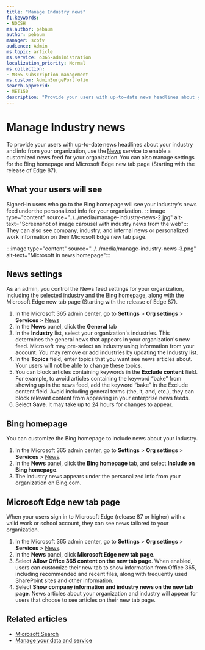 ```yaml
---
title: "Manage Industry news"
f1.keywords:
- NOCSH
ms.author: pebaum
author: pebaum
manager: scotv
audience: Admin
ms.topic: article
ms.service: o365-administration
localization_priority: Normal
ms.collection: 
- M365-subscription-management 
ms.custom: AdminSurgePortfolio
search.appverid:
- MET150
description: "Provide your users with up-to-date news headlines about your industry and info from your organization, use the News service to enable a customized news feed for your organization."
---
```


# Manage Industry news

To provide your users with up-to-date news headlines about your industry and info from your organization, use the [News](https://admin.microsoft.com/adminportal/home?#/Settings/Services/:/Settings/L1/BingNews) service to enable a customized news feed for your organization. You can also manage settings for the Bing homepage and Microsoft Edge new tab page (Starting with the release of Edge 87).

## What your users will see
 
Signed-in users who go to the Bing homepage will see your industry's news feed under the personalized info for your organization.  
:::image type="content" source="../../media/manage-industry-news-2.jpg" alt-text="Screenshot of image carousel with industry news from the web":::
They can also see company, industry, and internal news or personalized work information on their Microsoft Edge new tab page. 

:::image type="content" source="../../media/manage-industry-news-3.png" alt-text="Microsoft in news homepage":::

## News settings

As an admin, you control the News feed settings for your organization, including the selected industry and the Bing homepage, along with the Microsoft Edge new tab page (Starting with the release of Edge 87).

1. In the Microsoft 365 admin center, go to **Settings** > **Org settings** > **Services** > [News](https://admin.microsoft.com/adminportal/home?#/Settings/Services/:/Settings/L1/BingNews)
2. In the **News** panel, click the **General** tab
3. In the **Industry** list, select your organization's industries. This determines the general news that appears in your organization's new feed. Microsoft may pre-select an industry using information from your account. You may remove or add industries by updating the Industry list.
4. In the **Topics** field, enter topics that you want see news articles about. Your users will not be able to change these topics.
5. You can block articles containing keywords in the **Exclude content** field.  For example, to avoid articles containing the keyword “bake” from showing up in the news feed, add the keyword “bake” in the Exclude content field. Avoid including general terms (the, it, and, etc.), they can block relevant content from appearing in your enterprise news feeds.
6. Select **Save**. It may take up to 24 hours for changes to appear.

## Bing homepage

You can customize the Bing homepage to include news about your industry. 

1. In the Microsoft 365 admin center, go to **Settings** > **Org settings** > **Services** > [News](https://admin.microsoft.com/adminportal/home?#/Settings/Services/:/Settings/L1/BingNews). 
2. In the **News** panel, click the **Bing homepage** tab, and select **Include on Bing homepage**.
3. The industry news appears under the personalized info from your organization on Bing.com.

## Microsoft Edge new tab page 
When your users sign in to Microsoft Edge (release 87 or higher) with a valid work or school account, they can see news tailored to your organization.

1. In the Microsoft 365 admin center, go to **Settings** > **Org settings** > **Services** > [News](https://admin.microsoft.com/adminportal/home?#/Settings/Services/:/Settings/L1/BingNews).
2. In the **News** panel, click **Microsoft Edge new tab page**.
3. Select **Allow Office 365 content on the new tab page**. When enabled, users can customize their new tab to show  information from Office 365, including recommended and recent files, along with frequently used SharePoint sites and other information.
4. Select **Show company information and industry news on the new tab page**. News articles about your organization and industry will appear for users that choose to see articles on their new tab page.

## Related articles

- [Microsoft Search](/microsoftsearch/)
- [Manage your data and service](./index.yml)